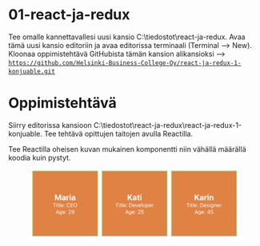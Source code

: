 # 01-react-ja-redux

Tee omalle kannettavallesi uusi kansio C:\tiedostot\react-ja-redux. Avaa tämä uusi kansio editoriin ja avaa editorissa terminaali (Terminal --> New). Kloonaa oppimistehtävä GitHubista tämän kansion alikansioksi --> <code>https://github.com/Helsinki-Business-College-Oy/react-ja-redux-1-konjuable.git</code>

# Oppimistehtävä

Siirry editorissa kansioon C:\tiedostot\react-ja-redux\react-ja-redux-1-konjuable. Tee tehtävä opittujen taitojen avulla Reactilla. 

Tee Reactilla oheisen kuvan mukainen komponentti niin vähällä määrällä koodia kuin pystyt.

<figure style="display: block">
    <img style="max-width: 100%" src="./01-react-ja-redux-assignment.png" />
</figure>

